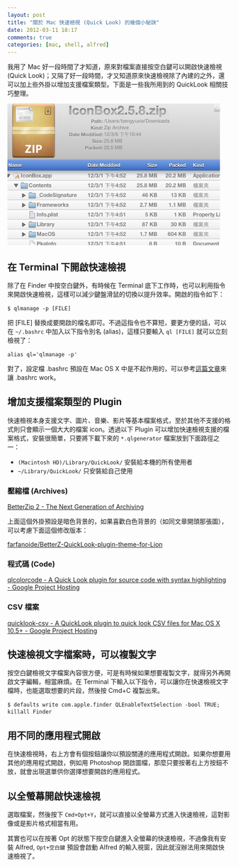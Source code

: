 ```yaml
---
layout: post
title: "關於 Mac 快速檢視 (Quick Look) 的幾個小秘訣"
date: 2012-03-11 18:17
comments: true
categories: [mac, shell, alfred]
---
```


我用了 Mac 好一段時間了才知道，原來對檔案直接按空白鍵可以開啟快速檢視 (Quick Look)；又隔了好一段時間，才又知道原來快速檢視除了內建的之外，還可以加上些外掛以增加支援檔案類型。下面是一些我所用到的 QuickLook 相關技巧整理。

![BetterZip Plugin](/images/2012/2012-03-11-quicklook-of-zip.png)

## 在 Terminal 下開啟快速檢視

除了在 Finder 中按空白鍵外，有時候在 Terminal 底下工作時，也可以利用指令來開啟快速檢視，這樣可以減少鍵盤滑鼠的切換以提升效率。開啟的指令如下：

    $ qlmanage -p [FILE]

把 [FILE] 替換成要開啟的檔名即可。不過這指令也不算短，要更方便的話，可以在 `~/.bashrc` 中加入以下指令別名 (alias)，這樣只要輸入 `ql [FILE]` 就可以立刻檢視了：

    alias ql='qlmanage -p'

對了，設定檔 .bashrc 預設在 Mac OS X 中是不起作用的，可以參考[這篇文章][bashrc]來讓 .bashrc work。

[bashrc]: http://coder.aqualuna.me/2012/03/bashrc-in-mac-terminal-os-x-lion.html

## 增加支援檔案類型的 Plugin

快速檢視本身支援文字、圖片、音樂、影片等基本檔案格式，至於其他不支援的格式則只會顯示一個大大的檔案 icon。透過以下 Plugin 可以增加快速檢視支援的檔案格式，安裝很簡單，只要將下載下來的 `*.qlgenerator` 檔案放到下面路徑之一：

- `(Macintosh HD)/Library/QuickLook/` 安裝給本機的所有使用者
- `~/Library/QuickLook/` 只安裝給自己使用

### 壓縮檔 (Archives)

[BetterZip 2 - The Next Generation of Archiving](http://macitbetter.com/BetterZip-Quick-Look-Generator/)

上面這個外掛預設是暗色背景的，如果喜歡白色背景的（如同文章開頭那張圖），可以考慮下面這個修改版本：

[farfanoide/BetterZ-QuickLook-plugin-theme-for-Lion](https://github.com/farfanoide/BetterZ-QuickLook-plugin-theme-for-Lion)

### 程式碼 (Code)

[qlcolorcode - A Quick Look plugin for source code with syntax highlighting - Google Project Hosting](http://code.google.com/p/qlcolorcode/)

### CSV 檔案

[quicklook-csv - A QuickLook plugin to quick look CSV files for Mac OS X 10.5+ - Google Project Hosting](http://code.google.com/p/quicklook-csv/)

## 快速檢視文字檔案時，可以複製文字

按空白鍵檢視文字檔案內容很方便，可是有時候如果想要複製文字，就得另外再開啟文字編輯，相當麻煩。在 Terminal 下輸入以下指令，可以讓你在快速檢視文字檔時，也能選取想要的片段，然後按 Cmd+C 複製出來。

    $ defaults write com.apple.finder QLEnableTextSelection -bool TRUE; killall Finder

## 用不同的應用程式開啟

在快速檢視時，右上方會有個按鈕讓你以預設關連的應用程式開啟。如果你想要用其他的應用程式開啟，例如用 Photoshop 開啟圖檔，那麼只要按著右上方按鈕不放，就會出現選單供你選擇想要開啟的應用程式。

## 以全螢幕開啟快速檢視

選取檔案，然後按下 `Cmd+Opt+Y`，就可以直接以全螢幕方式進入快速檢視，這對影像或是影片格式相當有用。

其實也可以在按著 Opt 的狀態下按空白鍵進入全螢幕的快速檢視，不過像我有安裝 Alfred, `Opt+空白鍵` 預設會啟動 Alfred 的輸入視窗，因此就沒辦法用來開啟快速檢視了。
